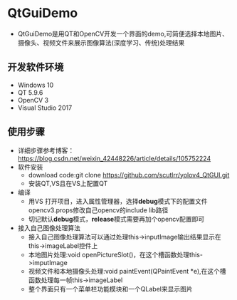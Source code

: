 # QtGuiDemo
- QtGuiDemo是用QT和OpenCV开发一个界面的demo,可简便选择本地图片、摄像头、视频文件来展示图像算法(深度学习、传统)处理结果
## 开发软件环境
- Windows 10
- QT 5.9.6
- OpenCV 3
- Visual Studio 2017
## 使用步骤
- 详细步骤参考博客：　https://blog.csdn.net/weixin_42448226/article/details/105752224
- 软件安装
  - download code:git clone https://github.com/scutlrr/yolov4_QtGUI.git
  - 安装QT,VS且在VS上配置QT
- 编译
  - 用VS 打开项目，进入属性管理器，选择**debug**模式下的配置文件opencv3.props修改自己opencv的include lib路径
  - 切记默认**debug**模式，**release**模式需要再加个opencv配置即可
- 接入自己图像处理算法
  - 接入自己图像处理算法可以通过处理this->inputImage输出结果显示在this->imageLabel控件上
  - 本地图片处理:void openPictureSlot()，在这个槽函数处理this->imputImage
  - 视频文件和本地摄像头处理:void paintEvent(QPaintEvent *e),在这个槽函数处理每一帧this->imageLabel
  - 整个界面只有一个菜单栏功能模块和一个QLabel来显示图片
